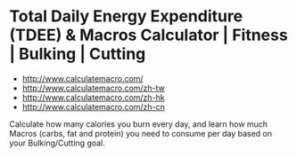 # Total Daily Energy Expenditure (TDEE) & Macros Calculator | Fitness | Bulking | Cutting

- http://www.calculatemacro.com/
- http://www.calculatemacro.com/zh-tw
- http://www.calculatemacro.com/zh-hk
- http://www.calculatemacro.com/zh-cn

Calculate how many calories you burn every day, and learn how much Macros (carbs, fat and protein) you need to consume per day based on your Bulking/Cutting goal.